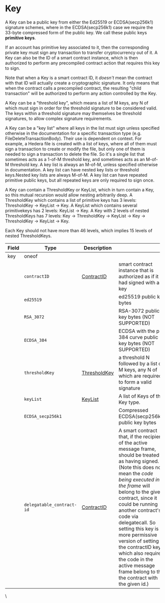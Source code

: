 # Key

A Key can be a public key from either the Ed25519 or ECDSA(secp256k1) signature schemes, where in the ECDSA(secp256k1) case we require the 33-byte compressed form of the public key. We call these public keys **primitive keys**.

If an account has primitive key associated to it, then the corresponding private key must sign any transaction to transfer cryptocurrency out of it. A Key can also be the ID of a smart contract instance, which is then authorized to perform any precompiled contract action that requires this key to sign.

Note that when a Key is a smart contract ID, it _doesn't_ mean the contract with that ID will actually create a cryptographic signature. It only means that when the contract calls a precompiled contract, the resulting "child transaction" will be authorized to perform any action controlled by the Key.

A Key can be a "threshold key", which means a list of M keys, any N of which must sign in order for the threshold signature to be considered valid. The keys within a threshold signature may themselves be threshold signatures, to allow complex signature requirements.

A Key can be a "key list" where all keys in the list must sign unless specified otherwise in the documentation for a specific transaction type (e.g. FileDeleteTransactionBody). Their use is dependent on context. For example, a Hedera file is created with a list of keys, where all of them must sign a transaction to create or modify the file, but only one of them is needed to sign a transaction to delete the file. So it's a single list that sometimes acts as a 1-of-M threshold key, and sometimes acts as an M-of-M threshold key. A key list is always an M-of-M, unless specified otherwise in documentation. A key list can have nested key lists or threshold keys.Nested key lists are always M-of-M. A key list can have repeated primitive public keys, but all repeated keys are only required to sign once.

A Key can contain a ThresholdKey or KeyList, which in turn contain a Key, so this mutual recursion would allow nesting arbitrarily deep. A ThresholdKey which contains a list of primitive keys has 3 levels: ThresholdKey -> KeyList -> Key. A KeyList which contains several primitivekeys has 2 levels: KeyList -> Key. A Key with 2 levels of nested ThresholdKeys has 7 levels: Key -> ThresholdKey -> KeyList -> Key -> ThresholdKey -> KeyList -> Key.

Each Key should not have more than 46 levels, which implies 15 levels of nested ThresholdKeys.

| Field | Type                      | Description                                                                                                                                     | ​                                                                                                                                                                                                                                                                                                                                                                                                                                                                       |
| ----- | ------------------------- | ----------------------------------------------------------------------------------------------------------------------------------------------- | ----------------------------------------------------------------------------------------------------------------------------------------------------------------------------------------------------------------------------------------------------------------------------------------------------------------------------------------------------------------------------------------------------------------------------------------------------------------------- |
| key   | oneof                     | ​                                                                                                                                               | ​                                                                                                                                                                                                                                                                                                                                                                                                                                                                       |
| ​     | `contractID`              | ​[ContractID](https://github.com/theekrystallee/hedera-style-guide/blob/sdk-v1/deprecated/hedera-api/basic-types/broken-reference/README.md)​   | smart contract instance that is authorized as if it had signed with a key                                                                                                                                                                                                                                                                                                                                                                                               |
| ​     | `ed25519`                 | ​                                                                                                                                               | ed25519 public key bytes                                                                                                                                                                                                                                                                                                                                                                                                                                                |
| ​     | `RSA_3072`                | ​                                                                                                                                               | RSA-3072 public key bytes (NOT SUPPORTED)                                                                                                                                                                                                                                                                                                                                                                                                                               |
| ​     | `ECDSA_384`               | ​                                                                                                                                               | ECDSA with the p-384 curve public key bytes (NOT SUPPORTED)                                                                                                                                                                                                                                                                                                                                                                                                             |
| ​     | `thresholdKey`            | ​[ThresholdKey](https://github.com/theekrystallee/hedera-style-guide/blob/sdk-v1/deprecated/hedera-api/basic-types/broken-reference/README.md)​ | a threshold N followed by a list of M keys, any N of which are required to form a valid signature                                                                                                                                                                                                                                                                                                                                                                       |
| ​     | `keyList`                 | [​KeyList​](https://github.com/theekrystallee/hedera-style-guide/blob/sdk-v1/deprecated/hedera-api/basic-types/broken-reference/README.md)      | A list of Keys of the Key type.                                                                                                                                                                                                                                                                                                                                                                                                                                         |
|       | `ECDSA_secp256k1`         |                                                                                                                                                 | Compressed ECDSA(secp256k1) public key bytes                                                                                                                                                                                                                                                                                                                                                                                                                            |
|       | `delegatable_contract-id` | [ContractID](https://github.com/theekrystallee/hedera-style-guide/blob/sdk-v1/deprecated/hedera-api/basic-types/broken-reference/README.md)     | A smart contract that, if the recipient of the active message frame, should be treated as having signed. (Note this does not mean the _code being executed in the frame_ will belong to the given contract, since it could be running another contract's code via delegatecall. So setting this key is a more permissive version of setting the contractID key, which also requires the code in the active message frame belong to the the contract with the given id.) |

\\
